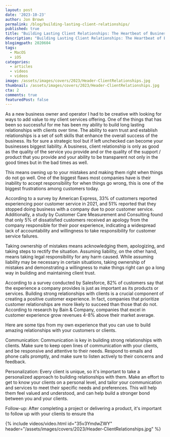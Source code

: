 ```yaml
---
layout: post
date: '2023-10-23'
author: Jon Brown
permalink: /blog/building-lasting-client-relationships/
published: true
title: "Building Lasting Client Relationships: The Heartbeat of Business Success"
description: "Building Lasting Client Relationships: The Heartbeat of Business Success"
blogimgpath: 2020604
tags:
  - MacOS
  - iOS
categories:
  - articles
  - videos
  - videos
image: /assets/images/covers/2023/Header-ClientRelationships.jpg
thumbnail: /assets/images/covers/2023/Header-ClientRelationships.jpg
cta: 2
comments: true
featuredPost: false
---
```

As a new business owner and operator I had to be creative with looking for ways to add value to my client services offering. One of the things that has been so successful for me has been my ability to build long lasting relationships with clients over time. The ability to earn trust and establish relationships is a set of soft skills that enhance the overall success of the business. Its for sure a strategic tool but if left unchecked can become your businesses biggest liability. A business, client relationship is only as good as the quality of the service you provide and or the quality of the support / product that you provide and your ability to be transparent not only in the good times but in the bad times as well. 

This means owning up to your mistakes and making them right when things do not go well. One of the biggest flaws most companies have is their inability to accept responsibility for when things go wrong, this is one of the biggest frustrations among customers today. 

According to a survey by American Express, 33% of customers reported experiencing poor customer service in 2021, and 51% reported that they stopped doing business with a company due to poor customer service. Additionally, a study by Customer Care Measurement and Consulting found that only 5% of dissatisfied customers received an apology from the company responsible for their poor experience, indicating a widespread lack of accountability and willingness to take responsibility for customer service failures.

Taking ownership of mistakes means acknowledging them, apologizing, and taking steps to rectify the situation. Assuming liability, on the other hand, means taking legal responsibility for any harm caused. While assuming liability may be necessary in certain situations, taking ownership of mistakes and demonstrating a willingness to make things right can go a long way in building and maintaining client trust.

According to a survey conducted by Salesforce, 82% of customers say that the experience a company provides is just as important as its products or services. Building strong relationships with clients is a crucial component of creating a positive customer experience. In fact, companies that prioritize customer relationships are more likely to succeed than those that do not. According to research by Bain & Company, companies that excel in customer experience grow revenues 4-8% above their market average. 

Here are some tips from my own experience that you can use to build amazing relationships with your customers or clients. 

Communication: Communication is key in building strong relationships with clients. Make sure to keep open lines of communication with your clients, and be responsive and attentive to their needs. Respond to emails and phone calls promptly, and make sure to listen actively to their concerns and feedback.

Personalization: Every client is unique, so it's important to take a personalized approach to building relationships with them. Make an effort to get to know your clients on a personal level, and tailor your communication and services to meet their specific needs and preferences. This will help them feel valued and understood, and can help build a stronger bond between you and your clients.

Follow-up: After completing a project or delivering a product, it's important to follow up with your clients to ensure tha

{% include videos/video.html id="35v3YmdwZWY" header="/assets/images/covers/2023/Header-ClientRelationships.jpg" %}